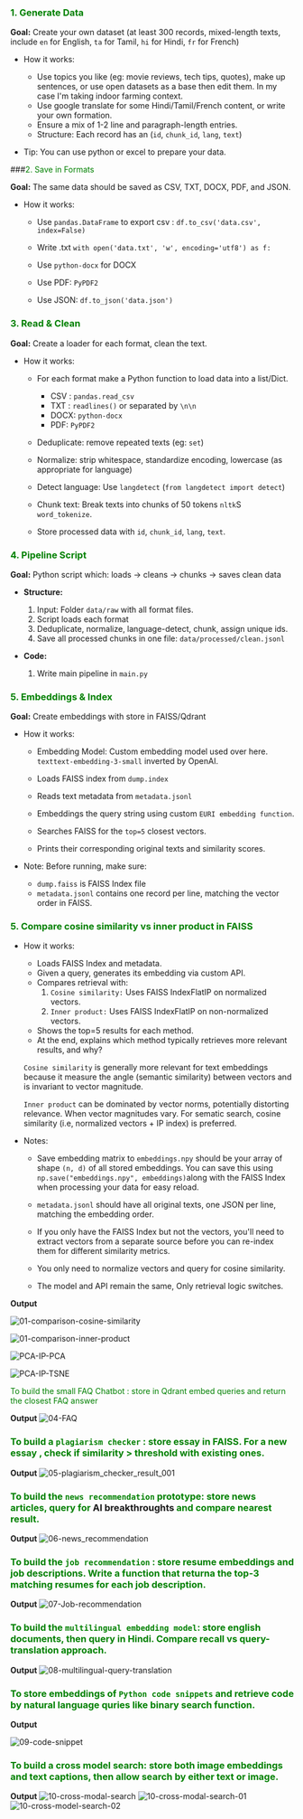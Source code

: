 ### <font color="green">1. Generate Data</font>

**Goal:** Create your own dataset (at least 300 records, mixed-length texts, include `en` for English, `ta` for Tamil, `hi` for Hindi, `fr` for French)

- How it works:
  - Use topics you like (eg: movie reviews, tech tips, quotes), make up sentences, or use open datasets as a base then edit them. In my case I'm taking indoor farming context.
  - Use google translate for some Hindi/Tamil/French content, or write your own formation.
  - Ensure a mix of 1-2 line and paragraph-length entries.
  - Structure: Each record has an (`id`, `chunk_id`, `lang`, `text`)

- Tip: You can use python or excel to prepare your data.

###<font color="green">2. Save in Formats</font>

**Goal:** The same data should be saved as CSV, TXT, DOCX, PDF, and JSON.

- How it works:

    - Use `pandas.DataFrame` to export csv : `df.to_csv('data.csv', index=False)`

    - Write .txt `with open('data.txt', 'w', encoding='utf8') as f:`

    - Use `python-docx` for DOCX

    - Use PDF: `PyPDF2`

    - Use JSON: `df.to_json('data.json')`

### <font color="green">3. Read & Clean</font>

**Goal:** Create a loader for each format, clean the text.

- How it works:

    - For each format make a Python function to load data into a list/Dict.
        - CSV : `pandas.read_csv`
        - TXT : `readlines()` or separated by `\n\n`
        - DOCX: `python-docx`
        - PDF: `PyPDF2`
    
    - Deduplicate: remove repeated texts (eg: `set`)
    - Normalize: strip whitespace, standardize encoding, lowercase (as appropriate for language)
    - Detect language: Use `langdetect` (`from langdetect import detect`)
    - Chunk text: Break texts into chunks of 50 tokens `nltk`S `word_tokenize`.
    - Store processed data with `id`, `chunk_id`, `lang`, `text`.

### <font color="green">4. Pipeline Script</font>

**Goal:** Python script which: loads -> cleans -> chunks -> saves clean data

- **Structure:**
    1. Input: Folder `data/raw` with all format files.
    2. Script loads each format
    3. Deduplicate, normalize, language-detect, chunk, assign unique ids.
    4. Save all processed chunks in one file: `data/processed/clean.jsonl`

- **Code:**
    1. Write main pipeline in `main.py`

### <font color="green">5. Embeddings & Index</font>

**Goal:** Create embeddings with store in FAISS/Qdrant

- How it works:
    - Embedding Model: Custom embedding model used over here. `texttext-embedding-3-small` inverted by OpenAI.

    - Loads FAISS index from `dump.index`
    - Reads text metadata from `metadata.jsonl`
    - Embeddings the query string using custom `EURI embedding function`.
    - Searches FAISS for the `top=5` closest vectors.
    - Prints their corresponding original texts and similarity scores.

- Note:
   Before running, make sure:
    - `dump.faiss` is FAISS Index file
    - `metadata.jsonl` contains one record per line, matching the vector order in FAISS.

### <font color="green">5. Compare cosine similarity vs inner product in FAISS</font>

- How it works:
    - Loads FAISS Index and metadata.
    - Given a query, generates its embedding via custom API.
    - Compares retrieval with:
        1. `Cosine similarity:` Uses FAISS IndexFlatIP on normalized vectors.
        2. `Inner product:` Uses FAISS IndexFlatIP on non-normalized vectors.
    - Shows the top=5 results for each method.
    - At the end, explains which method typically retrieves more relevant results, and why?

    `Cosine similarity` is generally more relevant for text embeddings because it measure the angle (semantic similarity) between vectors and is invariant to vector magnitude.

    `Inner product` can be dominated by vector norms, potentially distorting relevance. When vector magnitudes vary. For sematic search, cosine similarity (i.e, normalized vectors + IP index) is preferred.

- Notes:

    - Save embedding matrix to `embeddings.npy` should be your array of shape `(n, d)` of all stored embeddings. You can save this using `np.save("embeddings.npy", embeddings)`along with the FAISS Index when processing your data for easy reload.

    - `metadata.jsonl` should have all original texts, one JSON per line, matching the embedding order.

    - If you only have the FAISS Index but not the vectors, you'll need to extract vectors from a separate source before you can re-index them for different similarity metrics.

    - You only need to normalize vectors and query for cosine similarity.

    - The model and API remain the same, Only retrieval logic switches.

**Output**

![01-comparison-cosine-similarity](./results/01-comparison-cosine-similarity.png)


![01-comparison-inner-product](./results/01-comparison-inner-product.png)

![PCA-IP-PCA](./results/PCA-IP-PCA.png)

![PCA-IP-TSNE](./results/PCA-IP-TSNE.png)


<font color="green">To build the small FAQ Chatbot : store in Qdrant embed queries and return the closest FAQ answer</font>

**Output**
![04-FAQ](./results/04-FAQ.png)


### <font color="green">To build a `plagiarism checker` : store essay in FAISS. For a new essay , check if similarity > threshold with existing ones.</font>

**Output**
![05-plagiarism_checker_result_001](./results/05-plagiarism_checker_result_001.png)

### <font color="green">To build the `news recommendation` prototype: store news articles, query for</font> **AI breakthroughts** <font color="green"> and compare nearest result.</font>

**Output**
![06-news_recommendation](./results/06-news-recommendation.png)

### <font color="green">To build the `job recommendation` : store resume embeddings and job descriptions. Write a function that returna the top-3 matching resumes for each job description.</font>

**Output**
![07-Job-recommendation](./results/07-Job-recommendation.png)


### <font color="green">To build the `multilingual embedding model`: store english documents, then query in Hindi. Compare recall vs query-translation approach.</font>

**Output**
![08-multilingual-query-translation](./results/08-multilingual-query-translation.png)


### <font color="green">To store embeddings of `Python code snippets` and retrieve code by natural language quries like binary search function.</font>

**Output**

![09-code-snippet](./results/09-code-snippet.png)


### <font color="green">To build a cross model search: store both image embeddings and text captions, then allow search by either text or image.</font>

**Output**
![10-cross-modal-search](./results/10-cross-modal-search.png)
![10-cross-modal-search-01](./results/10-cross-modal-search-01.png)
![10-cross-model-search-02](./results/10-cross-modal-search-02.png)







